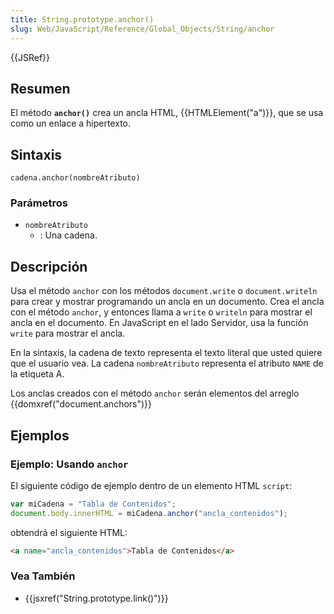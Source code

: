 ```yaml
---
title: String.prototype.anchor()
slug: Web/JavaScript/Reference/Global_Objects/String/anchor
---
```


{{JSRef}}

## Resumen

El método **`anchor()`** crea un ancla HTML, {{HTMLElement("a")}}, que se usa como un enlace a hipertexto.

## Sintaxis

```
cadena.anchor(nombreAtributo)
```

### Parámetros

- `nombreAtributo`
  - : Una cadena.

## Descripción

Usa el método `anchor` con los métodos `document.write` o `document.writeln` para crear y mostrar programando un ancla en un documento. Crea el ancla con el método `anchor`, y entonces llama a `write` o `writeln` para mostrar el ancla en el documento. En JavaScript en el lado Servidor, usa la función `write` para mostrar el ancla.

En la sintaxis, la cadena de texto representa el texto literal que usted quiere que el usuario vea. La cadena `nombreAtributo` representa el atributo `NAME` de la etiqueta A.

Los anclas creados con el método `anchor` serán elementos del arreglo {{domxref("document.anchors")}}

## Ejemplos

### Ejemplo: Usando `anchor`

El siguiente código de ejemplo dentro de un elemento HTML `script`:

```js
var miCadena = "Tabla de Contenidos";
document.body.innerHTML = miCadena.anchor("ancla_contenidos");
```

obtendrá el siguiente HTML:

```html
<a name="ancla_contenidos">Tabla de Contenidos</a>
```

### Vea También

- {{jsxref("String.prototype.link()")}}
